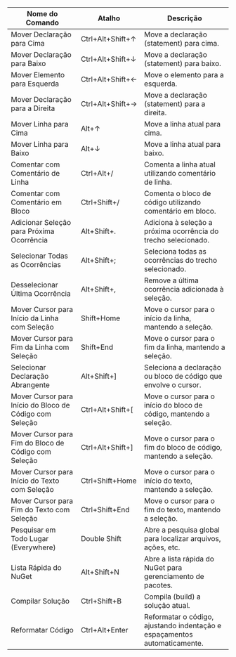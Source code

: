| Nome do Comando                                        | Atalho                   | Descrição                                                                                 |
|--------------------------------------------------------|--------------------------|-------------------------------------------------------------------------------------------|
| Mover Declaração para Cima                             | Ctrl+Alt+Shift+↑         | Move a declaração (statement) para cima.                                                  |
| Mover Declaração para Baixo                            | Ctrl+Alt+Shift+↓         | Move a declaração (statement) para baixo.                                                 |
| Mover Elemento para Esquerda                           | Ctrl+Alt+Shift+←         | Move o elemento para a esquerda.                                                           |
| Mover Declaração para a Direita                        | Ctrl+Alt+Shift+→         | Move a declaração (statement) para a direita.                                              |
| Mover Linha para Cima                                  | Alt+↑                    | Move a linha atual para cima.                                                              |
| Mover Linha para Baixo                                 | Alt+↓                    | Move a linha atual para baixo.                                                             |
| Comentar com Comentário de Linha                       | Ctrl+Alt+/               | Comenta a linha atual utilizando comentário de linha.                                     |
| Comentar com Comentário em Bloco                       | Ctrl+Shift+/             | Comenta o bloco de código utilizando comentário em bloco.                                 |
| Adicionar Seleção para Próxima Ocorrência              | Alt+Shift+.              | Adiciona à seleção a próxima ocorrência do trecho selecionado.                              |
| Selecionar Todas as Ocorrências                        | Alt+Shift+;              | Seleciona todas as ocorrências do trecho selecionado.                                      |
| Desselecionar Última Ocorrência                        | Alt+Shift+,              | Remove a última ocorrência adicionada à seleção.                                           |
| Mover Cursor para Início da Linha com Seleção          | Shift+Home               | Move o cursor para o início da linha, mantendo a seleção.                                  |
| Mover Cursor para Fim da Linha com Seleção             | Shift+End                | Move o cursor para o fim da linha, mantendo a seleção.                                     |
| Selecionar Declaração Abrangente                       | Alt+Shift+]              | Seleciona a declaração ou bloco de código que envolve o cursor.                            |
| Mover Cursor para Início do Bloco de Código com Seleção| Ctrl+Alt+Shift+[         | Move o cursor para o início do bloco de código, mantendo a seleção.                          |
| Mover Cursor para Fim do Bloco de Código com Seleção   | Ctrl+Alt+Shift+]         | Move o cursor para o fim do bloco de código, mantendo a seleção.                             |
| Mover Cursor para Início do Texto com Seleção          | Ctrl+Shift+Home          | Move o cursor para o início do texto, mantendo a seleção.                                  |
| Mover Cursor para Fim do Texto com Seleção             | Ctrl+Shift+End           | Move o cursor para o fim do texto, mantendo a seleção.                                     |
| Pesquisar em Todo Lugar (Everywhere)                   | Double Shift             | Abre a pesquisa global para localizar arquivos, ações, etc.                                |
| Lista Rápida do NuGet                                  | Alt+Shift+N              | Abre a lista rápida do NuGet para gerenciamento de pacotes.                                |
| Compilar Solução                                       | Ctrl+Shift+B             | Compila (build) a solução atual.                                                           |
| Reformatar Código                                      | Ctrl+Alt+Enter           | Reformatar o código, ajustando indentação e espaçamentos automaticamente.                   |
